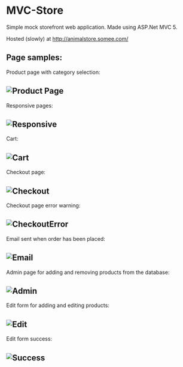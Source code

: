 # MVC-Store

Simple mock storefront web application. Made using ASP.Net MVC 5.

Hosted (slowly) at http://animalstore.somee.com/

Page samples:
-

Product page with category selection:

![Product Page](/SportsStore.WebUI/ReadMeImages/home.png?raw=true "Product Page")
-
Responsive pages: 

![Responsive](/SportsStore.WebUI/ReadMeImages/homemobile.png?raw=true "Responsive")
-
Cart:

![Cart](/SportsStore.WebUI/ReadMeImages/cart.png?raw=true "Cart")
-
Checkout page: 

![Checkout](/SportsStore.WebUI/ReadMeImages/checkout.png?raw=true "Checkout")
-
Checkout page error warning:

![CheckoutError](/SportsStore.WebUI/ReadMeImages/error.PNG?raw=true "Checkout Error")
-
Email sent when order has been placed: 

![Email](/SportsStore.WebUI/ReadMeImages/email.png?raw=true "Email")
-
Admin page for adding and removing products from the database:

![Admin](/SportsStore.WebUI/ReadMeImages/admin.PNG?raw=true "Admin")
-
Edit form for adding and editing products:

![Edit](/SportsStore.WebUI/ReadMeImages/edit.PNG?raw=true "Edit")
-
Edit form success:

![Success](/SportsStore.WebUI/ReadMeImages/editSaved.PNG?raw=true "Edit Saved")
-

